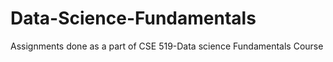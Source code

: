 # Data-Science-Fundamentals
Assignments done as a part of  CSE 519-Data science Fundamentals Course
